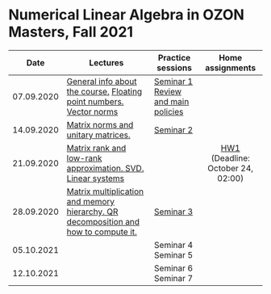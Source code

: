 # Numerical Linear Algebra in OZON Masters, Fall 2021

|Date| Lectures | Practice sessions | Home assignments|
|----|----|----| :----: |
|07.09.2020| [General info about the course.](./lectures/general_info.ipynb) [Floating point numbers. Vector norms](./lectures/lecture1/lecture-1.ipynb) | [Seminar 1](./seminars/seminar1/seminar1.ipynb) <br> [Review and main policies](./seminars/seminar1/review_and_administrativia.pdf) | |
|14.09.2020| [Matrix norms and unitary matrices.](./lectures/lecture2/lecture2.ipynb) | [Seminar 2](./seminars/seminar2/seminar2.ipynb) | |
| 21.09.2020 | [Matrix rank and low-rank approximation. SVD.](./lectures/lecture3/lecture3.ipynb) <br> [Linear systems](./lectures/lecture4/lecture4.ipynb) |  | [HW1](./hw/hw1/hw1.ipynb) <br> (Deadline: October 24, 02:00) |
| 28.09.2020 | [Matrix multiplication and memory hierarchy. QR decomposition and how to compute it.](./lectures/lecture5/lecture5.ipynb) | [Seminar 3](./seminars/seminar3/seminar3.ipynb) | | 
| 05.10.2021 | | Seminar 4 <br> Seminar 5 | |
| 12.10.2021 | | Seminar 6 <br> Seminar 7 | |
